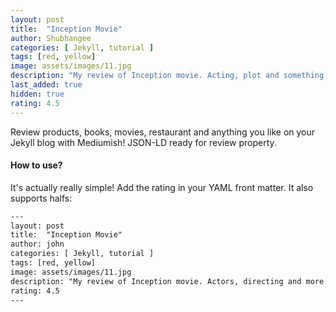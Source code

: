```yaml
---
layout: post
title:  "Inception Movie"
author: Shubhangee
categories: [ Jekyll, tutorial ]
tags: [red, yellow]
image: assets/images/11.jpg
description: "My review of Inception movie. Acting, plot and something else in this short description."
last_added: true
hidden: true
rating: 4.5
---
```


Review products, books, movies, restaurant and anything you like on your Jekyll blog with Mediumish! JSON-LD ready for review property.

#### How to use?

It's actually really simple! Add the rating in your YAML front matter. It also supports halfs:

```html
---
layout: post
title:  "Inception Movie"
author: john
categories: [ Jekyll, tutorial ]
tags: [red, yellow]
image: assets/images/11.jpg
description: "My review of Inception movie. Actors, directing and more."
rating: 4.5
---
```
